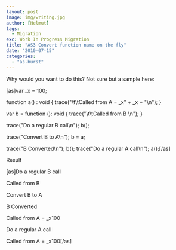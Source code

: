 ```yaml
---
layout: post
image: img/writing.jpg
author: [Helmut]
tags:
  - Migration
exc: Work In Progress Migration
title: "AS3 Convert function name on the fly"
date: "2010-07-15"
categories: 
  - "as-burst"
---
```


Why would you want to do this? Not sure but a sample here:

\[as\]var \_x = 100;

function a() : void { trace("\\t\\tCalled from A = \_x" + \_x + "\\n"); }

var b = function (): void { trace("\\t\\tCalled from B \\n"); }

trace("Do a regular B call\\n"); b();

trace("Convert B to A\\n"); b = a;

trace("B Converted\\n"); b(); trace("Do a regular A call\\n"); a();\[/as\]

Result

\[as\]Do a regular B call

Called from B

Convert B to A

B Converted

Called from A = \_x100

Do a regular A call

Called from A = \_x100\[/as\]
